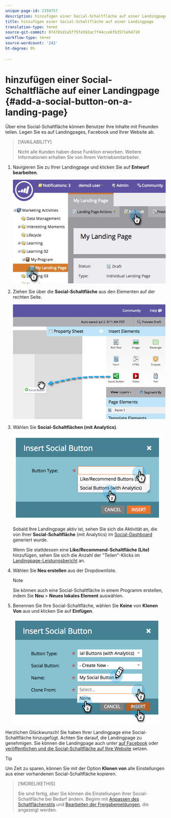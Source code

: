 ```yaml
---
unique-page-id: 2359757
description: hinzufügen einer Social-Schaltfläche auf einer Landingpage - Marketing Docs - Produktdokumentation
title: hinzufügen einer Social-Schaltfläche auf einer Landingpage
translation-type: tm+mt
source-git-commit: 074701d1a5f75fe592ac7f44cce6fb3571e94710
workflow-type: tm+mt
source-wordcount: '242'
ht-degree: 0%

---
```



# hinzufügen einer Social-Schaltfläche auf einer Landingpage {#add-a-social-button-on-a-landing-page}

Über eine Social-Schaltfläche können Benutzer Ihre Inhalte mit Freunden teilen. Legen Sie es auf Landingpages, Facebook und Ihrer Website ab.

>[!AVAILABILITY]
>
>Nicht alle Kunden haben diese Funktion erworben. Weitere Informationen erhalten Sie von Ihrem Vertriebsmitarbeiter.

1. Navigieren Sie zu Ihrer Landingpage und klicken Sie auf **Entwurf bearbeiten**.

   ![](assets/landingpageeditdraft.jpg)

1. Ziehen Sie über die **Social-Schaltfläche** aus den Elementen auf der rechten Seite.

   ![](assets/image2014-9-17-10-3a35-3a6.png)

1. Wählen Sie **Social-Schaltflächen (mit Analytics)**.

   ![](assets/image2014-9-17-10-3a35-3a13.png)

   Sobald Ihre Landingpage aktiv ist, sehen Sie sich die Aktivität an, die von Ihrer **Social-Schaltfläche** (mit Analytics) im [Social-Dashboard](/help/marketo/product-docs/demand-generation/social/social-functions/view-social-performance.md) generiert wurde.

   Wenn Sie stattdessen eine **Like/Recommend-Schaltfläche (Lite)** hinzufügen, sehen Sie sich die Anzahl der &quot;Teilen&quot;-Klicks im [Landingpage-Leistungsbericht](/help/marketo/product-docs/demand-generation/landing-pages/understanding-landing-pages/landing-page-performance-report.md) an.

1. Wählen Sie **Neu erstellen** aus der Dropdownliste.

   >[!NOTE]
   >
   >Sie können auch eine Social-Schaltfläche in einem Programm erstellen, indem Sie **Neu** > **Neues lokales Element** auswählen.

1. Benennen Sie Ihre Social-Schaltfläche, wählen Sie **Keine** von **Klonen** **Von** aus und klicken Sie auf **Einfügen**.

   ![](assets/image2014-9-17-10-3a35-3a26.png)

Herzlichen Glückwunsch! Sie haben Ihrer Landingpage eine Social-Schaltfläche hinzugefügt. Achten Sie darauf, die Landingpage zu genehmigen. Sie können die Landingpage auch unter [auf Facebook](/help/marketo/product-docs/demand-generation/facebook/publish-landing-pages-to-facebook.md) oder [veröffentlichen und die Social-Schaltfläche auf Ihre Website](/help/marketo/product-docs/demand-generation/social/social-functions/deploy-social-on-your-website.md) setzen.

>[!TIP]
>
>Um Zeit zu sparen, können Sie mit der Option **Klonen von** alle Einstellungen aus einer vorhandenen Social-Schaltfläche kopieren.

>[!MORELIKETHIS]
>
>Sie sind fertig, aber Sie können die Einstellungen Ihrer Social-Schaltfläche bei Bedarf ändern. Beginn mit [Anpassen des Schaltflächenstils](/help/marketo/product-docs/demand-generation/social/configuring-social-actions/customize-social-app-button.md) und [Bearbeiten der Freigabemeldungen](/help/marketo/product-docs/demand-generation/social/configuring-social-actions/configure-social-sign-up-share-flow.md), die angezeigt werden.

